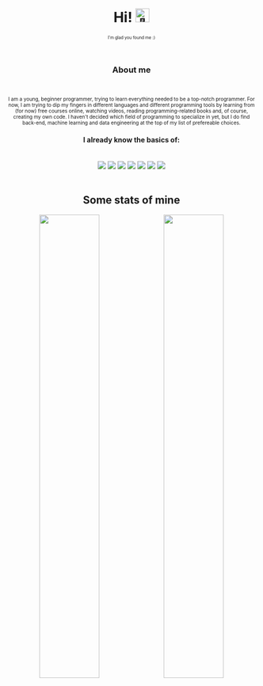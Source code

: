 <h1 align="center">Hi! <img src="https://github.com/wervlad/wervlad/assets/24524555/766d336d-b87d-44ba-807c-c51de2bc6b4d" width="28px" alt="👋"></h1>
<p align="center" style="font-size:10px">
  <sub>I'm glad you found me :)</sub>
</p>
<br>

<h3 align="center">About me</h5><br>
<p align="center" style="font-size:10px">
  I am a young, beginner programmer, trying to learn everything needed to be a top-notch programmer. For now, I am trying to dip my fingers in different languages and different programming tools by learning from (for now) free courses online, watching videos, reading programming-related books and, of course, creating my own code. I haven't decided which field of programming to specialize in yet, but I do find back-end, machine learning and data engineering at the top of my list of prefereable choices.
</p>

<h4 align="center"> I already know the basics of:</h4><br>
<div align="center">
  <a href="https://github.com/TomasBruh"> <img src="https://img.shields.io/badge/python-black?style=for-the-badge&logo=python"></a>
  <a href="https://github.com/TomasBruh"> <img src="https://img.shields.io/badge/c++-black?style=for-the-badge&logo=cplusplus"></a>
  <a href="https://github.com/TomasBruh"> <img src="https://img.shields.io/badge/bash-black?style=for-the-badge&logo=gnu-bash&logoColor=white"></a>
  <a href="https://github.com/TomasBruh"> <img src="https://img.shields.io/badge/html5-black?style=for-the-badge&logo=html5"></a>
  <a href="https://github.com/TomasBruh"> <img src="https://img.shields.io/badge/sql-black?style=for-the-badge&logo=mysql"></a>
  <a href="https://github.com/TomasBruh"> <img src="https://img.shields.io/badge/Windows-black?style=for-the-badge&logo=Windows"></a>
  <a href="https://github.com/TomasBruh"> <img src="https://img.shields.io/badge/linux-black?style=for-the-badge&logo=Linux"></a>
</div>
<br>
<h2 align="center">Some stats of mine</h2>
<div align="center">
  <img src="https://github-readme-stats-git-masterrstaa-rickstaa.vercel.app/api?username=TomasBruh&show_icons=true&theme=transparent&hide_border=true&custom_title=Github+Status&hide=contribs" width="49%">
  <img src="https://github-readme-stats-git-masterrstaa-rickstaa.vercel.app/api/top-langs?username=TomasBruh&layout=compact&theme=transparent&hide_border=true" width="49%"> 
</div>



<!--

Here are some ideas to get you started:

- 🔭 I’m currently working on ...
- 🌱 I’m currently learning ...
- 👯 I’m looking to collaborate on ...
- 🤔 I’m looking for help with ...
- 💬 Ask me about ...
- 📫 How to reach me: ...
- 😄 Pronouns: ...
- ⚡ Fun fact: ...
-->
